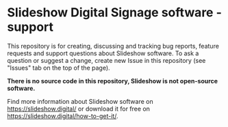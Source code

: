 # Slideshow Digital Signage software - support

This repository is for creating, discussing and tracking bug reports, feature requests and support questions about Slideshow software. To ask a question or suggest a change, create new Issue in this repository (see "Issues" tab on the top of the page).

**There is no source code in this repository, Slideshow is not open-source software.**

Find more information about Slideshow software on https://slideshow.digital/ or download it for free on https://slideshow.digital/how-to-get-it/.
